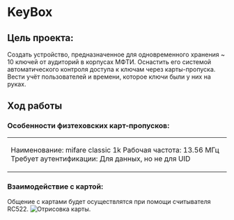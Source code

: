 # KeyBox

## Цель проекта:
Создать устройство, предназначенное для одновременного хранения ~ 10 ключей от
аудиторий в корпусах МФТИ. Оснастить его системой автоматического контроля
доступа к ключам через карты-пропуска. Вести учёт пользователей и времени, которое
ключи были у них на руках.

## Ход работы

### Особенности физтеховских карт-пропусков:
<table>
<tr>
<td style="border: none;">

Наименование: mifare classic 1k
Рабочая частота: 13.56 МГц
Требует аутентификации: Для данных, но не для UID

</td> </tr> </table>

### Взаимодействие с картой:
Общение с картами будет осуществлятся при помощи считывателя RC522.
![Отрисовка карты.](/Images/RC522.png)